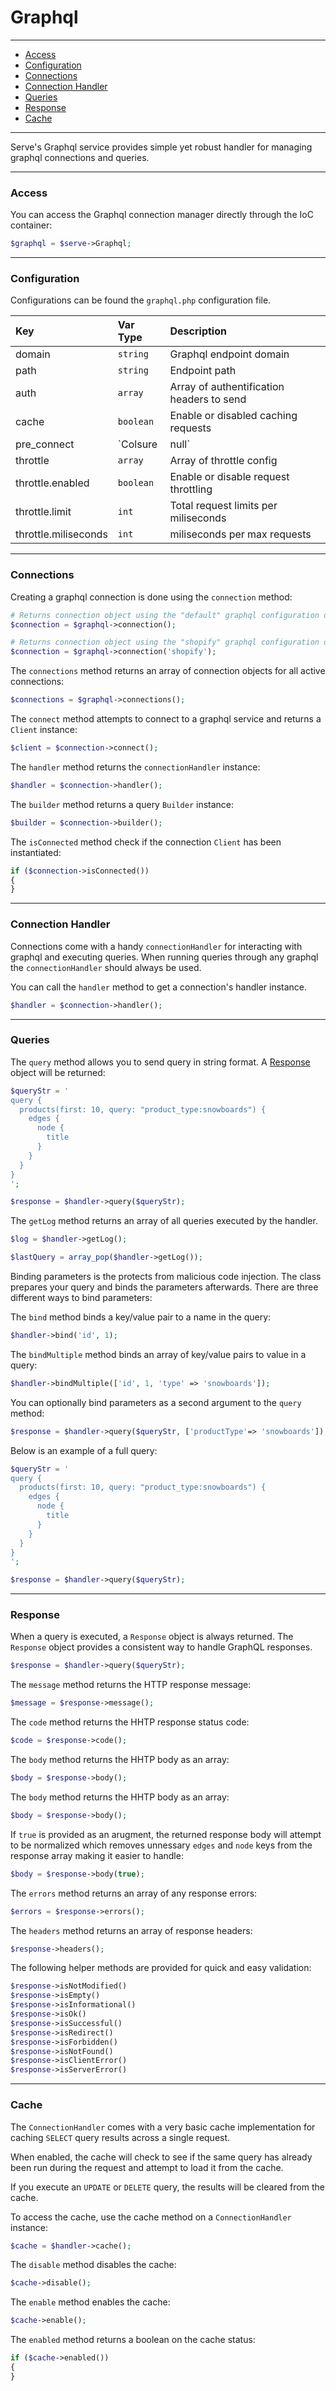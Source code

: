 # Graphql

--------------------------------------------------------

- [Access](#access)
- [Configuration](#Configuration)
- [Connections](#connections)
- [Connection Handler](#connection-handler)
- [Queries](#queries)
- [Response](#response)
- [Cache](#cache)

--------------------------------------------------------

Serve's Graphql service provides simple yet robust handler for managing graphql connections and queries.

--------------------------------------------------------

### Access

You can access the Graphql connection manager directly through the IoC container:

```php
$graphql = $serve->Graphql;
```

--------------------------------------------------------

### Configuration

Configurations can be found the `graphql.php` configuration file.

| Key                  | Var Type               | Description                                 |
|:---------------------|:-----------------------|:--------------------------------------------|
| domain               | `string`               | Graphql endpoint domain                     |
| path                 | `string`               | Endpoint path                               |
| auth                 | `array`                | Array of authentification headers to send   |
| cache                | `boolean`              | Enable or disabled caching requests         |
| pre_connect          | `Colsure|null`         | Optional pre connection callback            |
| throttle             | `array`                | Array of throttle config                    |
| throttle.enabled     | `boolean`              | Enable or disable request throttling        |
| throttle.limit       | `int`                  | Total request limits per miliseconds        |
| throttle.miliseconds | `int`                  | miliseconds per max requests                |

--------------------------------------------------------

### Connections

Creating a graphql connection is done using the `connection` method:
```php
# Returns connection object using the "default" graphql configuration defined in the config file
$connection = $graphql->connection();

# Returns connection object using the "shopify" graphql configuration defined in the config file
$connection = $graphql->connection('shopify');
```

The `connections` method returns an array of connection objects for all active connections:
```php
$connections = $graphql->connections();
```

The `connect` method attempts to connect to a graphql service and returns a `Client` instance:
```php
$client = $connection->connect();
```

The `handler` method returns the `connectionHandler` instance:

```php
$handler = $connection->handler();
```

The `builder` method returns a query `Builder` instance:

```php
$builder = $connection->builder();
```

The `isConnected` method check if the connection `Client` has been instantiated:
```php
if ($connection->isConnected())
{
}
```

--------------------------------------------------------

### Connection Handler

Connections come with a handy `connectionHandler` for interacting with graphql and executing queries. When running queries through any graphql the `connectionHandler` should always be used.

You can call the `handler` method to get a connection's handler instance.
```php
$handler = $connection->handler();
```

--------------------------------------------------------

### Queries

The `query` method allows you to send query in string format. A [Response](#Response) object will be returned:
```php
$queryStr = '
query {
  products(first: 10, query: "product_type:snowboards") {
    edges {
      node {
        title
      }
    }
  }
}
';

$response = $handler->query($queryStr);
```

The `getLog` method returns an array of all queries executed by the handler.
```php
$log = $handler->getLog();

$lastQuery = array_pop($handler->getLog());
```

Binding parameters is the protects from malicious code injection. The class prepares your query and binds the parameters afterwards. There are three different ways to bind parameters:

The `bind` method binds a key/value pair to a name in the query:
```php
$handler->bind('id', 1);
```

The `bindMultiple` method binds an array of key/value pairs to value in a query:
```php
$handler->bindMultiple(['id', 1, 'type' => 'snowboards']);
```

You can optionally bind parameters as a second argument to the `query` method:
```php
$response = $handler->query($queryStr, ['productType'=> 'snowboards']);
```

Below is an example of a full query:
```php
$queryStr = '
query {
  products(first: 10, query: "product_type:snowboards") {
    edges {
      node {
        title
      }
    }
  }
}
';

$response = $handler->query($queryStr);
```

--------------------------------------------------------

### Response

When a query is executed, a `Response` object is always returned. The `Response` object provides a consistent way to handle GraphQL responses.

```php
$response = $handler->query($queryStr);
```

The `message` method returns the HTTP response message:
```php
$message = $response->message();
```

The `code` method returns the HHTP response status code:
```php
$code = $response->code();
```

The `body` method returns the HHTP body as an array:
```php
$body = $response->body();
```

The `body` method returns the HHTP body as an array:
```php
$body = $response->body();
```

If `true` is provided as an arugment, the returned response body will attempt to be normalized which removes unnessary `edges` and `node` keys from the response array making it easier to handle: 
```php
$body = $response->body(true);
```

The `errors` method returns an array of any response errors:
```php
$errors = $response->errors();
```

The `headers` method returns an array of response headers:
```php
$response->headers();
```

The following helper methods are provided for quick and easy validation:

```php
$response->isNotModified()
$response->isEmpty()
$response->isInformational()
$response->isOk()
$response->isSuccessful()
$response->isRedirect()
$response->isForbidden()
$response->isNotFound()
$response->isClientError()
$response->isServerError()
```

--------------------------------------------------------

### Cache
The `ConnectionHandler` comes with a very basic cache implementation for caching `SELECT` query results across a single request.

When enabled, the cache will check to see if the same query has already been run during the request and attempt to load it from the cache.

If you execute an `UPDATE` or `DELETE` query, the results will be cleared from the cache.

To access the cache, use the cache method on a `ConnectionHandler` instance:
```php
$cache = $handler->cache();
```

The `disable` method disables the cache:
```php
$cache->disable();
```

The `enable` method enables the cache:
```php
$cache->enable();
```

The `enabled` method returns a boolean on the cache status:
```php
if ($cache->enabled())
{   
}
```
